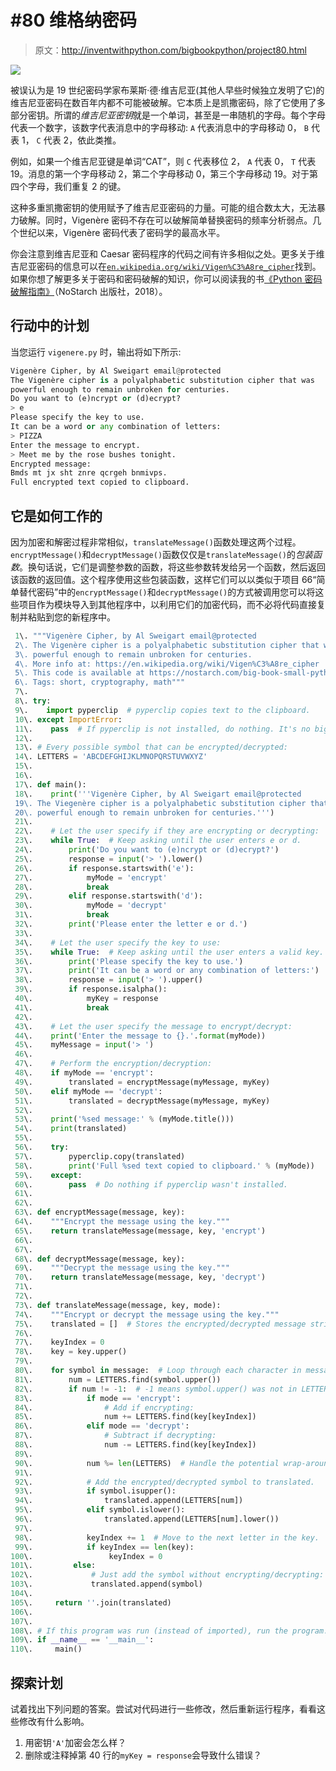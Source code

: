 # #80 维格纳密码

> 原文：<http://inventwithpython.com/bigbookpython/project80.html>

![](img/9d995d63aaead72cad01120081eb8f75.png)

被误认为是 19 世纪密码学家布莱斯·德·维吉尼亚(其他人早些时候独立发明了它)的维吉尼亚密码在数百年内都不可能被破解。它本质上是凯撒密码，除了它使用了多部分密钥。所谓的*维吉尼亚密钥*就是一个单词，甚至是一串随机的字母。每个字母代表一个数字，该数字代表消息中的字母移动: `A` 代表消息中的字母移动 0， `B` 代表 1， `C` 代表 2，依此类推。

例如，如果一个维吉尼亚键是单词“CAT”，则 `C` 代表移位 2， `A` 代表 0， `T` 代表 19。消息的第一个字母移动 2，第二个字母移动 0，第三个字母移动 19。对于第四个字母，我们重复 2 的键。

这种多重凯撒密钥的使用赋予了维吉尼亚密码的力量。可能的组合数太大，无法暴力破解。同时，Vigenère 密码不存在可以破解简单替换密码的频率分析弱点。几个世纪以来，Vigenère 密码代表了密码学的最高水平。

你会注意到维吉尼亚和 Caesar 密码程序的代码之间有许多相似之处。更多关于维吉尼亚密码的信息可以在[`en.wikipedia.org/wiki/Vigen%C3%A8re_cipher`](https://en.wikipedia.org/wiki/Vigen%C3%A8re_cipher)找到。如果你想了解更多关于密码和密码破解的知识，你可以阅读我的书[《Python 密码破解指南》](https://nostarch.com/crackingcodes/)（NoStarch 出版社，2018）。

## 行动中的计划

当您运行 `vigenere.py` 时，输出将如下所示:

```py
Vigenère Cipher, by Al Sweigart email@protected
The Vigenère cipher is a polyalphabetic substitution cipher that was
powerful enough to remain unbroken for centuries.
Do you want to (e)ncrypt or (d)ecrypt?
> e
Please specify the key to use.
It can be a word or any combination of letters:
> PIZZA
Enter the message to encrypt.
> Meet me by the rose bushes tonight.
Encrypted message:
Bmds mt jx sht znre qcrgeh bnmivps.
Full encrypted text copied to clipboard.
```

## 它是如何工作的

因为加密和解密过程非常相似，`translateMessage()`函数处理这两个过程。`encryptMessage()`和`decryptMessage()`函数仅仅是`translateMessage()`的*包装函数*。换句话说，它们是调整参数的函数，将这些参数转发给另一个函数，然后返回该函数的返回值。这个程序使用这些包装函数，这样它们可以以类似于项目 66“简单替代密码”中的`encryptMessage()`和`decryptMessage()`的方式被调用您可以将这些项目作为模块导入到其他程序中，以利用它们的加密代码，而不必将代码直接复制并粘贴到您的新程序中。

```py
 1\. """Vigenère Cipher, by Al Sweigart email@protected
 2\. The Vigenère cipher is a polyalphabetic substitution cipher that was
 3\. powerful enough to remain unbroken for centuries.
 4\. More info at: https://en.wikipedia.org/wiki/Vigen%C3%A8re_cipher
 5\. This code is available at https://nostarch.com/big-book-small-python-programming
 6\. Tags: short, cryptography, math"""
 7\. 
 8\. try:
 9\.    import pyperclip  # pyperclip copies text to the clipboard.
 10\. except ImportError:
 11\.    pass  # If pyperclip is not installed, do nothing. It's no big deal.
 12\. 
 13\. # Every possible symbol that can be encrypted/decrypted:
 14\. LETTERS = 'ABCDEFGHIJKLMNOPQRSTUVWXYZ'
 15\. 
 16\. 
 17\. def main():
 18\.    print('''Vigenère Cipher, by Al Sweigart email@protected
 19\. The Viegenère cipher is a polyalphabetic substitution cipher that was
 20\. powerful enough to remain unbroken for centuries.''')
 21\. 
 22\.    # Let the user specify if they are encrypting or decrypting:
 23\.    while True:  # Keep asking until the user enters e or d.
 24\.        print('Do you want to (e)ncrypt or (d)ecrypt?')
 25\.        response = input('> ').lower()
 26\.        if response.startswith('e'):
 27\.            myMode = 'encrypt'
 28\.            break
 29\.        elif response.startswith('d'):
 30\.            myMode = 'decrypt'
 31\.            break
 32\.        print('Please enter the letter e or d.')
 33\. 
 34\.    # Let the user specify the key to use:
 35\.    while True:  # Keep asking until the user enters a valid key.
 36\.        print('Please specify the key to use.')
 37\.        print('It can be a word or any combination of letters:')
 38\.        response = input('> ').upper()
 39\.        if response.isalpha():
 40\.            myKey = response
 41\.            break
 42\. 
 43\.    # Let the user specify the message to encrypt/decrypt:
 44\.    print('Enter the message to {}.'.format(myMode))
 45\.    myMessage = input('> ')
 46\. 
 47\.    # Perform the encryption/decryption:
 48\.    if myMode == 'encrypt':
 49\.        translated = encryptMessage(myMessage, myKey)
 50\.    elif myMode == 'decrypt':
 51\.        translated = decryptMessage(myMessage, myKey)
 52\. 
 53\.    print('%sed message:' % (myMode.title()))
 54\.    print(translated)
 55\. 
 56\.    try:
 57\.        pyperclip.copy(translated)
 58\.        print('Full %sed text copied to clipboard.' % (myMode))
 59\.    except:
 60\.        pass  # Do nothing if pyperclip wasn't installed.
 61\. 
 62\. 
 63\. def encryptMessage(message, key):
 64\.    """Encrypt the message using the key."""
 65\.    return translateMessage(message, key, 'encrypt')
 66\. 
 67\. 
 68\. def decryptMessage(message, key):
 69\.    """Decrypt the message using the key."""
 70\.    return translateMessage(message, key, 'decrypt')
 71\. 
 72\. 
 73\. def translateMessage(message, key, mode):
 74\.    """Encrypt or decrypt the message using the key."""
 75\.    translated = []  # Stores the encrypted/decrypted message string.
 76\. 
 77\.    keyIndex = 0
 78\.    key = key.upper()
 79\. 
 80\.    for symbol in message:  # Loop through each character in message.
 81\.        num = LETTERS.find(symbol.upper())
 82\.        if num != -1:  # -1 means symbol.upper() was not in LETTERS.
 83\.            if mode == 'encrypt':
 84\.                # Add if encrypting:
 85\.                num += LETTERS.find(key[keyIndex])
 86\.            elif mode == 'decrypt':
 87\.                # Subtract if decrypting:
 88\.                num -= LETTERS.find(key[keyIndex])
 89\. 
 90\.            num %= len(LETTERS)  # Handle the potential wrap-around.
 91\. 
 92\.            # Add the encrypted/decrypted symbol to translated.
 93\.            if symbol.isupper():
 94\.                translated.append(LETTERS[num])
 95\.            elif symbol.islower():
 96\.                translated.append(LETTERS[num].lower())
 97\. 
 98\.            keyIndex += 1  # Move to the next letter in the key.
 99\.            if keyIndex == len(key):
100\.                 keyIndex = 0
101\.         else:
102\.             # Just add the symbol without encrypting/decrypting:
103\.             translated.append(symbol)
104\. 
105\.     return ''.join(translated)
106\. 
107\. 
108\. # If this program was run (instead of imported), run the program:
109\. if __name__ == '__main__':
110\.     main() 
```

## 探索计划

试着找出下列问题的答案。尝试对代码进行一些修改，然后重新运行程序，看看这些修改有什么影响。

1.  用密钥`'A'`加密会怎么样？
2.  删除或注释掉第 40 行的`myKey = response`会导致什么错误？